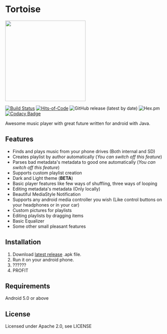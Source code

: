 Tortoise
========

<img src="http://www.krivocraft.ru/icon.png" height="256px"/>

[![Build Status](https://travis-ci.org/zelenyhleb/tortoise.svg?branch=develop)](https://travis-ci.org/zelenyhleb/tortoise)
[![Hits-of-Code](https://hitsofcode.com/github/zelenyhleb/tortoise)](https://hitsofcode.com/view/github/zelenyhleb/tortoise)
![GitHub release (latest by date)](https://img.shields.io/github/v/release/zelenyhleb/tortoise?label=alpha)
![Hex.pm](https://img.shields.io/hexpm/l/tortoise)
[![Codacy Badge](https://api.codacy.com/project/badge/Grade/a8b89073eb0a40f6b8cb43f6580db473)](https://www.codacy.com/manual/zelenyhleb/tortoise?utm_source=github.com&amp;utm_medium=referral&amp;utm_content=zelenyhleb/tortoise&amp;utm_campaign=Badge_Grade)

Awesome music player with great future written for android with Java.

## Features

  - Finds and plays music from your phone drives (Both internal and SD)
  - Creates playlist by author automatically (*You can switch off this feature*)
  - Parses bad metadata's metadata to good one automatically (*You can switch off this feature*)
  - Supports custom playlist creation
  - Dark and Light theme (**BETA**)
  - Basic player features like few ways of shuffling, three ways of looping
  - Editing metadata's metadata (Only locally)
  - Beautiful MediaStyle Notification
  - Supports any android media controller you wish (Like control buttons on your headphones or in your car)
  - Custom pictures for playlists
  - Editing playlists by dragging items
  - Basic Equalizer
  - Some other small pleasant features
  
## Installation

  1. Download [latest release](https://github.com/zelenyhleb/tortoise/releases/latest) .apk file. 
  2. Run it on your android phone.
  3. ??????
  4. PROFIT

## Requirements

Android 5.0 or above

## License

Licensed under Apache 2.0, see LICENSE

